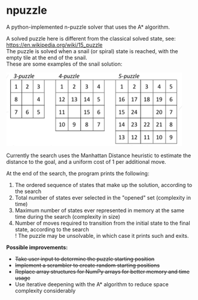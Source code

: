 # npuzzle
A python-implemented n-puzzle solver that uses the A* algorithm.

A solved puzzle here is different from the classical solved state, see: https://en.wikipedia.org/wiki/15_puzzle<br/>
The puzzle is solved when a snail (or spiral) state is reached, with the empty tile at the end of the snail.<br/>
These are some examples of the snail solution:

![npuzzle.PNG](https://github.com/jongdetim/npuzzle/blob/master/npuzzle.PNG)

Currently the search uses the Manhattan Distance heuristic to estimate the distance to the goal, and a uniform cost of 1 per additional move.

At the end of the search, the program prints the following:<br/>
1. The ordered sequence of states that make up the solution, according to the search
2. Total number of states ever selected in the "opened" set (complexity in time)
3. Maximum number of states ever represented in memory at the same time during the search (complexity in size)
4. Number of moves required to transition from the initial state to the final state, according to the search<br/>
! The puzzle may be unsolvable, in which case it prints such and exits.


**Possible improvements:**

- ~~Take user input to determine the puzzle starting position~~
- ~~Implement a scrambler to create random starting positions~~
- ~~Replace array structures for NumPy arrays for better memory and time usage~~
- Use iterative deepening with the A* algorithm to reduce space complexity considerably
